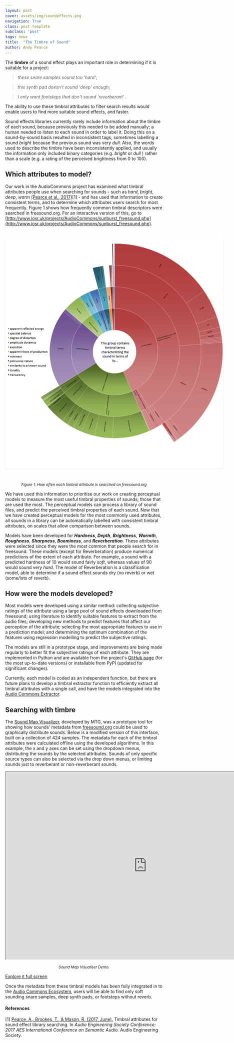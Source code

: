 ```yaml
---
layout: post
cover: assets/img/soundeffects.png
navigation: True
class: post-template
subclass: 'post'
tags: news
title:  "The Timbre of Sound"
author: Andy Pearce
---
```


The **timbre** of a sound effect plays an important role in determining if it is suitable for a project:

> _these snare samples sound too 'hard'_;

> _this synth pad doesn't sound 'deep' enough_;

> _I only want footsteps that don't sound 'reverberant'_ .

The ability to use these timbral attributes to filter search results would enable users to find more suitable sound effects, and faster.

Sound effects libraries currently rarely include information about the timbre of each sound, because previously this needed to be added manually; a human needed to listen to each sound in order to label it.  Doing this on a sound-by-sound basis resulted in inconsistent tags, sometimes labelling a sound *bright*  because the previous sound was very *dull*.  Also, the words used to describe the timbre have been inconsistently applied, and usually the information only included binary categories (e.g. *bright* or *dull* ) rather than a scale (e.g. a rating of the perceived brightness from 0 to 100).

## Which attributes to model?

Our work in the AudioCommons project has examined what timbral attributes people use when searching for sounds - such as *hard*, *bright*, *deep*, *warm* [(Pearce et al., 2017)](http://epubs.surrey.ac.uk/841960/)[1] - and has used that information to create consistent terms, and to determine which attributes users search for most frequently. Figure 1 shows how frequently common timbral descriptors were searched in freesound.org. For an interactive version of this, go to [http://www.iosr.uk/projects/AudioCommons/sunburst_freesound.php](http://www.iosr.uk/projects/AudioCommons/sunburst_freesound.php).

<a href="/assets/img/diagram_timbral_searches.png" target="blank"><img style="margin:auto;margin-bottom:25px;margin-top:25px;max-width:700px;" class="img-responsive" src="/assets/img/diagram_timbral_searches.png" alt="Timbral attribute search frequency on freesound.org.">
</a>


<p style="text-align:center; padding-top:0; font-size:85%"><em>Figure 1. How often each timbral attribute is searched on freesound.org</em></p>


We have used this information to prioritise our work on creating perceptual models to measure the most useful timbral properties of sounds; those that are used the most. The perceptual models can process a library of sound files, and predict the perceived timbral properties of each sound. Now that we have created perceptual models for the most commonly used attributes, all sounds in a library can be automatically labelled with consistent timbral attributes, on scales that allow comparison between sounds.

Models have been developed for _**Hardness**_, _**Depth**_, _**Brightness**_, _**Warmth**_, _**Roughness**_, _**Sharpness**_, _**Boominess**_, and _**Reverberation**_.  These attributes were selected since they were the most common that people search for in freesound.  These models (except for Reverberation) produce numerical predictions of the extent of each attribute.  For example, a sound with a predicted hardness of 10 would sound fairly *soft*, whereas values of 90 would sound very *hard*.  The model of Reverberation is a classification model, able to determine if a sound effect sounds dry (no reverb) or wet (some/lots of reverb).

## How were the models developed?

Most models were developed using a similar method: collecting subjective ratings of the attribute using a large pool of sound effects downloaded from freesound; using literature to identify suitable features to extract from the audio files; developing new methods to predict features that affect our perception of the attribute; selecting the most appropriate features to use in a prediction model; and determining the optimum combination of the features using regression modelling to predict the subjective ratings.

The models are still in a prototype stage, and improvements are being made regularly to better fit the subjective ratings of each attribute. They are implemented in Python and are available from the project's [GitHub page](https://github.com/AudioCommons/timbral_models) (for the most up-to-date versions) or installable from PyPI (updated for significant changes).

Currently, each model is coded as an independent function, but there are future plans to develop a timbral extractor function to efficiently extract all timbral attributes with a single call, and have the models integrated into the [Audio Commons Extractor](https://www.audiocommons.org/2018/07/15/audio-commons-audio-extractor.html).   

## Searching with timbre

The [Sound Map Visualizer](https://labs.freesound.org/apps/freesound-explorer.html), developed by MTG, was a prototype tool for showing how sounds’ metadata from [freesound.org](https://freesound.org) could be used to graphically distribute sounds.  Below is a modified version of this interface, built on a collection of 424 samples.  The metadata for each of the timbral attributes were calculated offline using the developed algorithms.  In this example, the x and y axes can be set using the dropdown menus, distributing the sounds by the selected attributes.  Sounds of only specific source types can also be selected via the drop down menus, or limiting sounds just to reverberant or non-reverberant sounds.



<iframe src="https://andyp103.github.io/SoundMapVisualiserDemo/" height="600" width="900"><a href="https://andyp103.github.io/SoundMapVisualiserDemo/">https://andyp103.github.io/SoundMapVisualiserDemo/</a></iframe>

<p style="text-align:center; padding-top:0; font-size:85%"><em>Sound Map Visualiser Demo.</em></p>

[Explore it full screen](https://andyp103.github.io/SoundMapVisualiserDemo/)


Once the metadata from these timbral models has been fully integrated in to the [Audio Commons Ecosystem](https://www.audiocommons.org/about/index.html#the-audio-commons-ecosystem), users will be able to find only soft sounding snare samples, deep synth pads, or footsteps without reverb.


#### References

[1] [Pearce, A., Brookes, T., & Mason, R. (2017, June).](http://epubs.surrey.ac.uk/841960/) Timbral attributes for sound effect library searching. In *Audio Engineering Society Conference: 2017 AES International Conference on Semantic Audio.* Audio Engineering Society.
